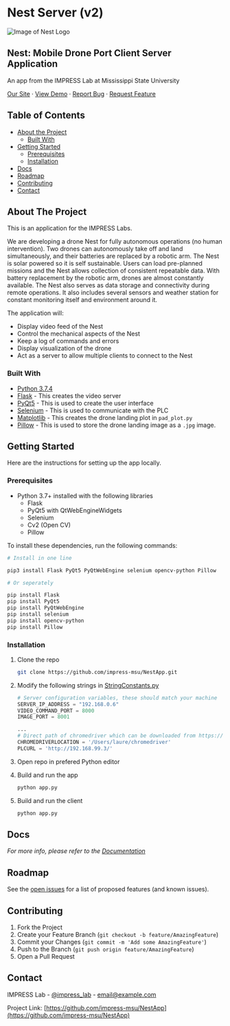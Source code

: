 <!-- TODO Documentation:

* routes.py
* camera.py
* static/
* templates/ -->

# Nest Server (v2)

![Image of Nest Logo](https://i.imgur.com/wk2ynOg.jpg)

## Nest: Mobile Drone Port Client Server Application

An app from the IMPRESS Lab at Mississippi State University

[Our Site](http://impress.ece.msstate.edu/research/projects/Nest) ·
[View Demo](todo) ·
[Report Bug](https://github.com/lpjune/NestServerV2/issues) ·
[Request Feature](https://github.com/lpjune/NestServerV2/issues)

## Table of Contents

* [About the Project](#about-the-project)
  * [Built With](#built-with)
* [Getting Started](#getting-started)
  * [Prerequisites](#prerequisites)
  * [Installation](#installation)
* [Docs](#usage)
* [Roadmap](#roadmap)
* [Contributing](#contributing)
* [Contact](#contact)

<!-- ABOUT THE PROJECT -->
## About The Project

This is an application for the IMPRESS Labs.

We are developing a drone Nest for fully autonomous operations (no human intervention). Two drones can autonomously take off and land simultaneously, and their batteries are replaced by a robotic arm. The Nest is solar powered so it is self sustainable. Users can load pre-planned missions and the Nest allows collection of consistent repeatable data. With battery replacement by the robotic arm, drones are almost constantly available. The Nest also serves as data storage and connectivity during remote operations. It also includes several sensors and weather station for constant monitoring itself and environment around it.

The application will:

* Display video feed of the Nest
* Control the mechanical aspects of the Nest
* Keep a log of commands and errors
* Display visualization of the drone
* Act as a server to allow multiple clients to connect to the Nest

### Built With

* [Python 3.7.4](https://www.python.org/downloads/release/python-374/)
* [Flask](https://www.fullstackpython.com/flask.html) - This creates the video server
* [PyQt5](https://pypi.org/project/PyQt5/) - This is used to create the user interface
* [Selenium](https://selenium-python.readthedocs.io/) - This is used to communicate with the PLC
* [Matplotlib](https://matplotlib.org/users/installing.html) - This creates the drone landing plot in ```pad_plot.py``` 
* [Pillow](https://pypi.org/project/Pillow/) - This is used to store the drone landing image as a ```.jpg``` image.

<!-- GETTING STARTED -->
## Getting Started

Here are the instructions for setting up the app locally.

### Prerequisites

* Python 3.7+ installed with the following libraries
  * Flask
  * PyQt5 with QtWebEngineWidgets
  * Selenium
  * Cv2 (Open CV)
  * Pillow

To install these dependencies, run the following commands:

```bash
# Install in one line

pip3 install Flask PyQt5 PyQtWebEngine selenium opencv-python Pillow

# Or seperately

pip install Flask
pip install PyQt5
pip install PyQtWebEngine
pip install selenium
pip install opencv-python
pip install Pillow
```

### Installation

1. Clone the repo

    ```bash
    git clone https://github.com/impress-msu/NestApp.git
    ```

2. Modify the following strings in [StringConstants.py](StringConstants.py)

    ```python
    # Server configuration variables, these should match your machine
    SERVER_IP_ADDRESS = "192.168.0.6"
    VIDEO_COMMAND_PORT = 8000
    IMAGE_PORT = 8001

    ...
    # Direct path of chromedriver which can be downloaded from https://sites.google.com/a/chromium.org/chromedriver/ 
    CHROMEDRIVERLOCATION = '/Users/laure/chromedriver'
    PLCURL = 'http://192.168.99.3/'
    ```

3. Open repo in prefered Python editor

4. Build and run the app
  
    ```bash
    python app.py
    ```

5. Build and run the client

    ```bash
    python app.py
    ```

## Docs

_For more info, please refer to the [Documentation](https://example.com)_

## Roadmap

See the [open issues](https://github.com/lpjune/NestServerV2/issues) for a list of proposed features (and known issues).

## Contributing

1. Fork the Project
2. Create your Feature Branch (`git checkout -b feature/AmazingFeature`)
3. Commit your Changes (`git commit -m 'Add some AmazingFeature'`)
4. Push to the Branch (`git push origin feature/AmazingFeature`)
5. Open a Pull Request

## Contact

IMPRESS Lab - [@impress_lab](https://twitter.com/impress_lab) - email@example.com

Project Link: [https://github.com/impress-msu/NestApp](https://github.com/impress-msu/NestApp)